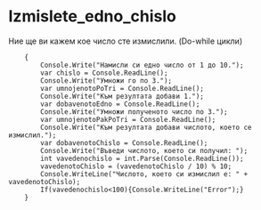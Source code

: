 # Izmislete_edno_chislo
Ние ще ви кажем кое число сте измислили. (Do-while цикли) 

        {
            Console.Write("Намисли си едно число от 1 до 10.");
            var chislo = Console.ReadLine();
            Console.Write("Умножи го по 3.");
            var umnojenotoPoTri = Console.ReadLine();
            Console.Write("Към резултата добави 1.");
            var dobavenotoEdno = Console.ReadLine();
            Console.Write("Умножи полученото число по 3.");
            var umnojenotoPakPoTri = Console.ReadLine();
            Console.Write("Към резултата добави числото, което се измислил.");
            var dobavenotoChislo = Console.ReadLine();
            Console.Write("Въведи числото, което си получил: ");
            int vavedenochislo = int.Parse(Console.ReadLine());
            vavedenotoChislo = (vavedenotoChislo / 10) % 10;
            Console.WriteLine("Числото, което си измислил е: " + vavedenotoChislo);
            If(vavedenochislo<100){Console.WriteLine("Error");}
        }
